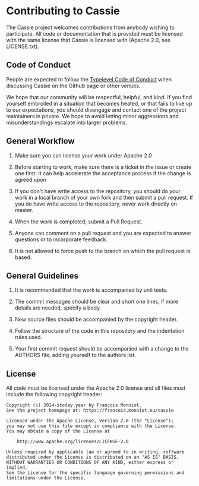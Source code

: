 # Contributing to Cassie

The Cassie project welcomes contributions from anybody wishing to participate.
All code or documentation that is provided must be licensed with the same
license that Cassie is licensed with (Apache 2.0, see LICENSE.txt).

## Code of Conduct

People are expected to follow the [Typelevel Code of Conduct](https://typelevel.org/conduct.html)
when discussing Cassie on the Github page or other venues.

We hope that our community will be respectful, helpful, and kind. If you find 
yourself embroiled in a situation that becomes heated, or that fails to live up 
to our expectations, you should disengage and contact one of the project maintainers 
in private. We hope to avoid letting minor aggressions and misunderstandings 
escalate into larger problems.

## General Workflow

1. Make sure you can license your work under Apache 2.0 

2. Before starting to work, make sure there is a ticket in the issue
   or create one first. It can help accelerate the acceptance process
   if the change is agreed upon

3. If you don't have write access to the repository, you should do
   your work in a local branch of your own fork and then submit a pull
   request. If you do have write access to the repository, never work
   directly on master.

4. When the work is completed, submit a Pull Request.

5. Anyone can comment on a pull request and you are expected to
   answer questions or to incorporate feedback.

6. It is not allowed to force push to the branch on which the pull
   request is based.

## General Guidelines

1. It is recommended that the work is accompanied by unit tests.

2. The commit messages should be clear and short one lines, if more
   details are needed, specify a body.

3. New source files should be accompanied by the copyright header.

4. Follow the structure of the code in this repository and the
   indentation rules used.

5. Your first commit request should be accompanied with a change to
   the AUTHORS file, adding yourself to the authors list.
   
## License

All code must be licensed under the Apache 2.0 license and all files 
must include the following copyright header:

```
Copyright (c) 2014-$today.year by François Monniot.
See the project homepage at: https://francois.monniot.eu/cassie

Licensed under the Apache License, Version 2.0 (the "License");
you may not use this file except in compliance with the License.
You may obtain a copy of the License at

    http://www.apache.org/licenses/LICENSE-2.0

Unless required by applicable law or agreed to in writing, software
distributed under the License is distributed on an "AS IS" BASIS,
WITHOUT WARRANTIES OR CONDITIONS OF ANY KIND, either express or implied.
See the License for the specific language governing permissions and
limitations under the License.
```
